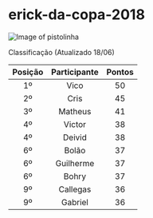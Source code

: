 # erick-da-copa-2018

![Image of pistolinha](https://mhmcdn.ynvolve.net/?w=750&h=450&quality=100&clipping=landscape&url=//manualdohomemmoderno.com.br/files/2018/06/canarinho-pistola-2.jpg&hash=7f6edc49001a3e9253b2fadda408e1719063b87e87407c32ed88525aca2c8318)

Classificação (Atualizado 18/06)

| Posição | Participante | Pontos | 
| :----: | :----: | :----: | 
| 1º | Vico | 50 |
| 2º | Cris | 45 |
| 3º | Matheus | 41 |
| 4º | Victor | 38 |
| 4º | Deivid | 38 |
| 6º | Bolão | 37 |
| 6º | Guilherme | 37 |
| 6º | Bohry | 37 |
| 9º | Callegas | 36 |
| 9º | Gabriel | 36 |




